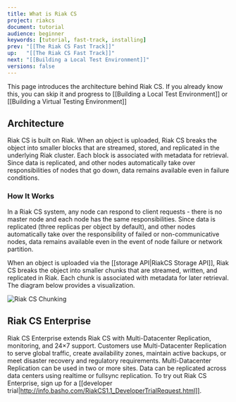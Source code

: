 ```yaml
---
title: What is Riak CS
project: riakcs
document: tutorial
audience: beginner
keywords: [tutorial, fast-track, installing]
prev: "[[The Riak CS Fast Track]]"
up:   "[[The Riak CS Fast Track]]"
next: "[[Building a Local Test Environment]]"
versions: false
---
```


This page introduces the architecture behind Riak CS. If you already know this, you can skip it and progress to [[Building a Local Test Environment]] or [[Building a Virtual Testing Environment]]

## Architecture

Riak CS is built on Riak. When an object is uploaded, Riak CS breaks the object into smaller blocks that are streamed, stored, and replicated in the underlying Riak cluster. Each block is associated with metadata for retrieval. Since data is replicated, and other nodes automatically take over responsibilities of nodes that go down, data remains available even in failure conditions.

### How It Works

In a Riak CS system, any node can respond to client requests - there is no master node and each node has the same responsibilities. Since data is replicated (three replicas per object by default), and other nodes automatically take over the responsibility of failed or non-communicative nodes, data remains available even in the event of node failure or network partition.

When an object is uploaded via the [[storage API|RiakCS Storage API]], Riak CS breaks the object into smaller chunks that are streamed, written, and replicated in Riak. Each chunk is associated with metadata for later retrieval. The diagram below provides a visualization. 

![Riak CS Chunking](/images/Riak-CS-Overview.png)

## Riak CS Enterprise

Riak CS Enterprise extends Riak CS with Multi-Datacenter Replication, monitoring, and 24×7 support. Customers use Multi-Datacenter Replication to serve global traffic, create availability zones, maintain active backups, or meet disaster recovery and regulatory requirements. Multi-Datacenter Replication can be used in two or more sites. Data can be replicated across data centers using realtime or fullsync replication. To try out Riak CS Enterprise, sign up for a [[developer trial|http://info.basho.com/RiakCS1.1_DeveloperTrialRequest.html]].

